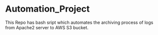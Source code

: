 # Automation_Project
This Repo has bash sript which automates the archiving process of logs from Apache2 server to AWS S3 bucket.
